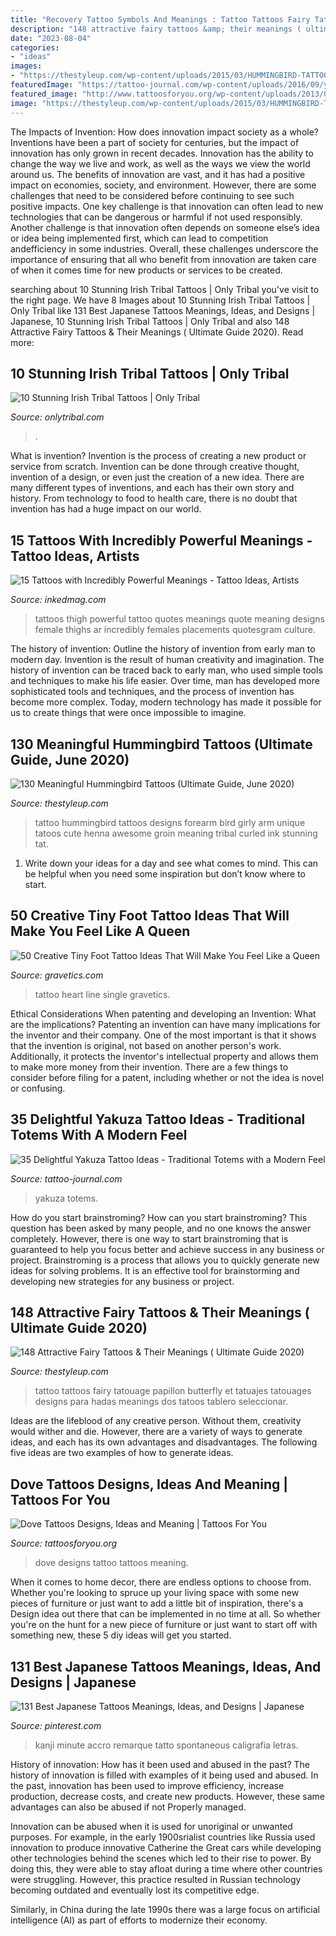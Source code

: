 ```yaml
---
title: "Recovery Tattoo Symbols And Meanings : Tattoo Tattoos Fairy Tatouage Papillon Butterfly Et Tatuajes Tatouages Designs Para Hadas Meanings Dos Tatoos Tablero Seleccionar"
description: "148 attractive fairy tattoos &amp; their meanings ( ultimate guide 2020)"
date: "2023-08-04"
categories:
- "ideas"
images:
- "https://thestyleup.com/wp-content/uploads/2015/03/HUMMINGBIRD-TATTOO-DESIGNS-23.jpg"
featuredImage: "https://tattoo-journal.com/wp-content/uploads/2016/09/yakuza-tattoo1-768x576.jpg"
featured_image: "http://www.tattoosforyou.org/wp-content/uploads/2013/09/Dove-Tattoo-Designs-768x1024.jpg"
image: "https://thestyleup.com/wp-content/uploads/2015/03/HUMMINGBIRD-TATTOO-DESIGNS-23.jpg"
---
```



The Impacts of Invention: How does innovation impact society as a whole?
Inventions have been a part of society for centuries, but the impact of innovation has only grown in recent decades. Innovation has the ability to change the way we live and work, as well as the ways we view the world around us. The benefits of innovation are vast, and it has had a positive impact on economies, society, and environment. However, there are some challenges that need to be considered before continuing to see such positive impacts. One key challenge is that innovation can often lead to new technologies that can be dangerous or harmful if not used responsibly. Another challenge is that innovation often depends on someone else’s idea or idea being implemented first, which can lead to competition andefficiency in some industries. Overall, these challenges underscore the importance of ensuring that all who benefit from innovation are taken care of when it comes time for new products or services to be created.

	

		
searching about 10 Stunning Irish Tribal Tattoos | Only Tribal you've visit to the right page. We have 8 Images about 10 Stunning Irish Tribal Tattoos | Only Tribal like 131 Best Japanese Tattoos Meanings, Ideas, and Designs | Japanese, 10 Stunning Irish Tribal Tattoos | Only Tribal and also 148 Attractive Fairy Tattoos &amp; Their Meanings ( Ultimate Guide 2020). Read more:
		
    
## 10 Stunning Irish Tribal Tattoos | Only Tribal

<img loading=lazy src="https://www.onlytribal.com/wp-content/uploads/2015/12/Irish-Tribal-Sleeve-Tattoos.jpg" onerror="this.onerror=null;this.src='https://tse3.mm.bing.net/th?id=OIP.PN4RfFI5h00TGzWQ_5FBvgAAAA&amp;pid=15.1';" alt="10 Stunning Irish Tribal Tattoos | Only Tribal">

_Source: onlytribal.com_

>. 

	

What is invention?
Invention is the process of creating a new product or service from scratch. Invention can be done through creative thought, invention of a design, or even just the creation of a new idea. There are many different types of inventions, and each has their own story and history. From technology to food to health care, there is no doubt that invention has had a huge impact on our world.

    
## 15 Tattoos With Incredibly Powerful Meanings - Tattoo Ideas, Artists

<img loading=lazy src="https://www.inkedmag.com/.image/t_share/MTU5MDMyNDcyNzgzOTU1NjA1/powerful-feat.jpg" onerror="this.onerror=null;this.src='https://tse3.mm.bing.net/th?id=OIP.FbKeFB_oSBG6Yc-BYIN9PgHaF7&amp;pid=15.1';" alt="15 Tattoos with Incredibly Powerful Meanings - Tattoo Ideas, Artists">

_Source: inkedmag.com_

>tattoos thigh powerful tattoo quotes meanings quote meaning designs female thighs ar incredibly females placements quotesgram culture. 

	

The history of invention: Outline the history of invention from early man to modern day.
Invention is the result of human creativity and imagination. The history of invention can be traced back to early man, who used simple tools and techniques to make his life easier. Over time, man has developed more sophisticated tools and techniques, and the process of invention has become more complex. Today, modern technology has made it possible for us to create things that were once impossible to imagine.

    
## 130 Meaningful Hummingbird Tattoos (Ultimate Guide, June 2020)

<img loading=lazy src="https://thestyleup.com/wp-content/uploads/2015/03/HUMMINGBIRD-TATTOO-DESIGNS-23.jpg" onerror="this.onerror=null;this.src='https://tse4.mm.bing.net/th?id=OIP.-oTIDkL1Q6AgibSNIvKvvgHaJ1&amp;pid=15.1';" alt="130 Meaningful Hummingbird Tattoos (Ultimate Guide, June 2020)">

_Source: thestyleup.com_

>tattoo hummingbird tattoos designs forearm bird girly arm unique tatoos cute henna awesome groin meaning tribal curled ink stunning tat. 

	

1. Write down your ideas for a day and see what comes to mind. This can be helpful when you need some inspiration but don’t know where to start.

    
## 50 Creative Tiny Foot Tattoo Ideas That Will Make You Feel Like A Queen

<img loading=lazy src="http://www.gravetics.com/wp-content/uploads/2017/07/Sweet-Single-Line-Heart-Tattoo.jpg" onerror="this.onerror=null;this.src='https://tse4.mm.bing.net/th?id=OIP.AaSJgQCZOgA6SYm4HE4m0AHaJ4&amp;pid=15.1';" alt="50 Creative Tiny Foot Tattoo Ideas That Will Make You Feel Like a Queen">

_Source: gravetics.com_

>tattoo heart line single gravetics. 

	

Ethical Considerations When patenting and developing an Invention: What are the implications?
Patenting an invention can have many implications for the inventor and their company. One of the most important is that it shows that the invention is original, not based on another person's work. Additionally, it protects the inventor's intellectual property and allows them to make more money from their invention. There are a few things to consider before filing for a patent, including whether or not the idea is novel or confusing.

    
## 35 Delightful Yakuza Tattoo Ideas - Traditional Totems With A Modern Feel

<img loading=lazy src="https://tattoo-journal.com/wp-content/uploads/2016/09/yakuza-tattoo1-768x576.jpg" onerror="this.onerror=null;this.src='https://tse4.mm.bing.net/th?id=OIP.EgYRSnefeHLoq68WNuHHcwHaFj&amp;pid=15.1';" alt="35 Delightful Yakuza Tattoo Ideas - Traditional Totems with a Modern Feel">

_Source: tattoo-journal.com_

>yakuza totems. 

	

How do you start brainstroming?
How can you start brainstroming? This question has been asked by many people, and no one knows the answer completely. However, there is one way to start brainstroming that is guaranteed to help you focus better and achieve success in any business or project. Brainstroming is a process that allows you to quickly generate new ideas for solving problems. It is an effective tool for brainstorming and developing new strategies for any business or project.

    
## 148 Attractive Fairy Tattoos &amp; Their Meanings ( Ultimate Guide 2020)

<img loading=lazy src="https://thestyleup.com/wp-content/uploads/2015/09/tumblr_n6npzctx7N1s4j88qo4_1280.jpg" onerror="this.onerror=null;this.src='https://tse4.mm.bing.net/th?id=OIP.om0GS9D6dNaDnRomFUZ63gHaJ4&amp;pid=15.1';" alt="148 Attractive Fairy Tattoos &amp; Their Meanings ( Ultimate Guide 2020)">

_Source: thestyleup.com_

>tattoo tattoos fairy tatouage papillon butterfly et tatuajes tatouages designs para hadas meanings dos tatoos tablero seleccionar. 

	

Ideas are the lifeblood of any creative person. Without them, creativity would wither and die. However, there are a variety of ways to generate ideas, and each has its own advantages and disadvantages. The following five ideas are two examples of how to generate ideas.

    
## Dove Tattoos Designs, Ideas And Meaning | Tattoos For You

<img loading=lazy src="http://www.tattoosforyou.org/wp-content/uploads/2013/09/Dove-Tattoo-Designs-768x1024.jpg" onerror="this.onerror=null;this.src='https://tse3.mm.bing.net/th?id=OIP.2vy3tsqm9yQ2yf1s7KQGQAHaJ4&amp;pid=15.1';" alt="Dove Tattoos Designs, Ideas and Meaning | Tattoos For You">

_Source: tattoosforyou.org_

>dove designs tattoo tattoos meaning. 

	

When it comes to home decor, there are endless options to choose from. Whether you're looking to spruce up your living space with some new pieces of furniture or just want to add a little bit of inspiration, there's a Design idea out there that can be implemented in no time at all. So whether you're on the hunt for a new piece of furniture or just want to start off with something new, these 5 diy ideas will get you started.

    
## 131 Best Japanese Tattoos Meanings, Ideas, And Designs | Japanese

<img loading=lazy src="https://i.pinimg.com/736x/e6/4e/e3/e64ee315ec9d0b934205e63b423e413c.jpg" onerror="this.onerror=null;this.src='https://tse4.mm.bing.net/th?id=OIP.ypteBiPEXW3ht4KDkgsCdwHaK1&amp;pid=15.1';" alt="131 Best Japanese Tattoos Meanings, Ideas, and Designs | Japanese">

_Source: pinterest.com_

>kanji minute accro remarque tatto spontaneous caligrafia letras. 

	

History of innovation: How has it been used and abused in the past?
The history of innovation is filled with examples of it being used and abused. In the past, innovation has been used to improve efficiency, increase production, decrease costs, and create new products. However, these same advantages can also be abused if not Properly managed.

Innovation can be abused when it is used for unoriginal or unwanted purposes. For example, in the early 1900srialist countries like Russia used innovation to produce innovative Catherine the Great cars while developing other technologies behind the scenes which led to their rise to power. By doing this, they were able to stay afloat during a time where other countries were struggling. However, this practice resulted in Russian technology becoming outdated and eventually lost its competitive edge. 

Similarly, in China during the late 1990s there was a large focus on artificial intelligence (AI) as part of efforts to modernize their economy.

